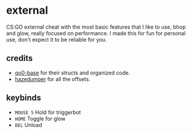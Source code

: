 # external
 
 CS:GO external cheat with the most basic features that I like to use, bhop and glow, really focused on performance.
 I made this for fun for personal use, don't expect it to be reliable for you.

## credits

- [qo0-base](https://github.com/rollraw/qo0-base) for their structs and organized code.
- [hazedumper](https://github.com/frk1/hazedumper) for all the offsets.

## keybinds

- `MOUSE 5` Hold for triggerbot
- `HOME` Toggle for glow
- `DEL` Unload
